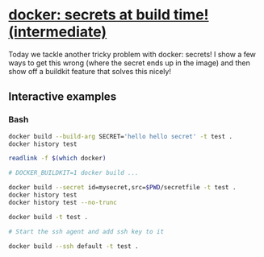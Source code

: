 # [docker: secrets at build time! (intermediate)](https://youtu.be/aK6sJDOn2Hc)

Today we tackle another tricky problem with docker: secrets!  I show a few ways to get this wrong (where the secret ends up in the image) and then show off a buildkit feature that solves this nicely!

## Interactive examples

### Bash

```bash
docker build --build-arg SECRET='hello hello secret' -t test .
docker history test

readlink -f $(which docker)

# DOCKER_BUILDKIT=1 docker build ...

docker build --secret id=mysecret,src=$PWD/secretfile -t test .
docker history test
docker history test --no-trunc

docker build -t test .

# Start the ssh agent and add ssh key to it

docker build --ssh default -t test .
```
